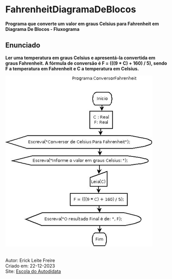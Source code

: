 # FahrenheitDiagramaDeBlocos

**Programa que converte um valor em graus Celsius para Fahrenheit em Diagrama De Blocos - Fluxograma**

## Enunciado

**Ler uma temperatura em graus Celsius e apresentá-la convertida em graus Fahrenheit. A fórmula de conversão é F = (((9 \* C) + 160) / 5), sendo F a temperatura em Fahrenheit e C a temperatura em Celsius.**

![Conversor de Graus Celsius Para Fahrenheit em Diagrama de Blocos - Fluxograma ](fahrenheit.jpeg) <br><br>

Autor: Erick Leite Freire<br>
Criado em: 22-12-2023<br>
Site: [Escola do Autodidata](https://www.escoladoautodidata.com.br)<br>
